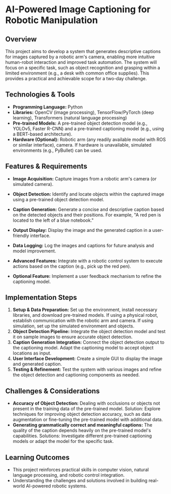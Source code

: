 # AI-Powered Image Captioning for Robotic Manipulation

## Overview
This project aims to develop a system that generates descriptive captions for images captured by a robotic arm's camera, enabling more intuitive human-robot interaction and improved task automation.  The system will focus on a specific task, such as object recognition and grasping within a limited environment (e.g., a desk with common office supplies).  This provides a practical and achievable scope for a two-day challenge.

## Technologies & Tools
- **Programming Language:** Python
- **Libraries:** OpenCV (image processing), TensorFlow/PyTorch (deep learning), Transformers (natural language processing)
- **Pre-trained Models:** A pre-trained object detection model (e.g., YOLOv5, Faster R-CNN) and a pre-trained captioning model (e.g.,  using a BERT-based architecture).
- **Hardware (Optional):** Robotic arm (any readily available model with ROS or similar interface), camera.  If hardware is unavailable, simulated environments (e.g., PyBullet) can be used.

## Features & Requirements
- **Image Acquisition:** Capture images from a robotic arm's camera (or simulated camera).
- **Object Detection:** Identify and locate objects within the captured image using a pre-trained object detection model.
- **Caption Generation:** Generate a concise and descriptive caption based on the detected objects and their positions.  For example, "A red pen is located to the left of a blue notebook."
- **Output Display:** Display the image and the generated caption in a user-friendly interface.
- **Data Logging:** Log the images and captions for future analysis and model improvement.

- **Advanced Features:** Integrate with a robotic control system to execute actions based on the caption (e.g., pick up the red pen).
- **Optional Feature:** Implement a user feedback mechanism to refine the captioning model.

## Implementation Steps
1. **Setup & Data Preparation:** Set up the environment, install necessary libraries, and download pre-trained models. If using a physical robot, establish communication with the robotic arm and camera.  If using simulation, set up the simulated environment and objects.
2. **Object Detection Pipeline:** Integrate the object detection model and test it on sample images to ensure accurate object detection.
3. **Caption Generation Integration:** Connect the object detection output to the captioning model. Adapt the captioning model to accept object locations as input.
4. **User Interface Development:** Create a simple GUI to display the image and generated caption.
5. **Testing & Refinement:** Test the system with various images and refine the object detection and captioning components as needed.

## Challenges & Considerations
- **Accuracy of Object Detection:** Dealing with occlusions or objects not present in the training data of the pre-trained model.  Solution: Explore techniques for improving object detection accuracy, such as data augmentation or fine-tuning the pre-trained model with additional data.
- **Generating grammatically correct and meaningful captions:** The quality of the caption depends heavily on the pre-trained model's capabilities. Solutions: Investigate different pre-trained captioning models or adapt the model for the specific task.

## Learning Outcomes
- This project reinforces practical skills in computer vision, natural language processing, and robotic control integration.
- Understanding the challenges and solutions involved in building real-world AI-powered robotic systems.


